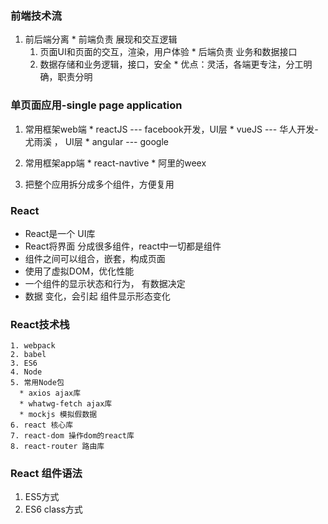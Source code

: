 ### 前端技术流
  1. 前后端分离
    * 前端负责 展现和交互逻辑
      1. 页面UI和页面的交互，渲染，用户体验
    * 后端负责 业务和数据接口
      1. 数据存储和业务逻辑，接口，安全
    * 优点：灵活，各端更专注，分工明确，职责分明

### 单页面应用-single page application
  1. 常用框架web端
    * reactJS --- facebook开发，UI层
    * vueJS  --- 华人开发-尤雨溪 ， UI层
    * angular --- google

  2. 常用框架app端
    * react-navtive
    * 阿里的weex
  3. 把整个应用拆分成多个组件，方便复用

### React
  * React是一个 UI库
  * React将界面 分成很多组件，react中一切都是组件
  * 组件之间可以组合，嵌套，构成页面
  * 使用了虚拟DOM，优化性能
  * 一个组件的显示状态和行为， 有数据决定
  * 数据 变化，会引起 组件显示形态变化

### React技术栈
    1. webpack
    2. babel
    3. ES6
    4. Node
    5. 常用Node包
      * axios ajax库
      * whatwg-fetch ajax库
      * mockjs 模拟假数据
    6. react 核心库
    7. react-dom 操作dom的react库
    8. react-router 路由库

### React 组件语法
  1. ES5方式
  2. ES6 class方式
